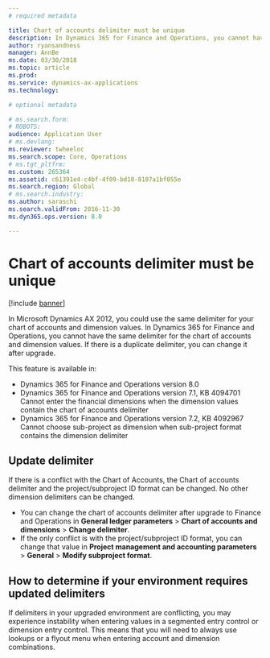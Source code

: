```yaml
---
# required metadata

title: Chart of accounts delimiter must be unique
description: In Dynamics 365 for Finance and Operations, you cannot have the same delimiter for the chart of accounts and dimension values. You must change delimiter values after upgrade. 
author: ryansandness
manager: AnnBe
ms.date: 03/30/2018
ms.topic: article
ms.prod: 
ms.service: dynamics-ax-applications
ms.technology: 

# optional metadata

# ms.search.form: 
# ROBOTS: 
audience: Application User
# ms.devlang: 
ms.reviewer: twheeloc
ms.search.scope: Core, Operations
# ms.tgt_pltfrm: 
ms.custom: 265364
ms.assetid: c61391e4-c4bf-4f09-bd18-8107a1bf055e
ms.search.region: Global
# ms.search.industry: 
ms.author: saraschi
ms.search.validFrom: 2016-11-30
ms.dyn365.ops.version: 8.0

---
```


# Chart of accounts delimiter must be unique

[!include [banner](../includes/banner.md)]

In Microsoft Dynamics AX 2012, you could use the same delimiter for your chart of accounts and dimension values. In Dynamics 365 for Finance and Operations, you cannot have the same delimiter for the chart of accounts and dimension values. If there is a duplicate delimiter, you can change it after upgrade. 

This feature is available in:
- Dynamics 365 for Finance and Operations version 8.0
- Dynamics 365 for Finance and Operations version 7.1, KB 4094701 Cannot enter the financial dimensions when the dimension values contain the chart of accounts delimiter
- Dynamics 365 for Finance and Operations version 7.2, KB 4092967 Cannot choose sub-project as dimension when sub-project format contains the dimension delimiter

## Update delimiter
If there is a conflict with the Chart of Accounts, the Chart of accounts delimiter and the project/subproject ID format can be changed. No other dimension delimiters can be changed. 
- You can change the chart of accounts delimiter after upgrade to Finance and Operations in **General ledger parameters** > **Chart of accounts and dimensions** > **Change delimiter**. 
- If the only conflict is with the project/subproject ID format, you can change that value in **Project management and accounting parameters** > **General** > **Modify subproject format**. 

## How to determine if your environment requires updated delimiters 
If delimiters in your upgraded environment are conflicting, you may experience instability when entering values in a segmented entry control or dimension entry control. This means that you will need to always use lookups or a flyout menu when entering account and dimension combinations.
